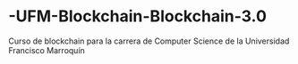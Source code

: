 # -UFM-Blockchain-Blockchain-3.0
Curso de blockchain para la carrera de Computer Science de la Universidad Francisco Marroquín
